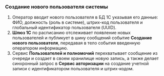 ### Создание нового пользователя системы
1. Оператор вводит нового пользователя в БД 1С указывая его данные: ФИО, должность (роль в системе), штрих-код пользователя и глобальный идентификатор пользователя (UUID).
2. **Шлюз 1С** по расписанию отслеживает появление новых пользователей и публикует в шину сообщений событие **Создание нового пользователя**, 
передавая в тело события введенную оператором информацию.
3. Сервис **Пользователей и полномочий** перехватывает сообщение из очереди и создает в своем хранилище новую запись, 
а также делает синхронный запрос в **Сервис авторизации** на создание учетной записи с идентификатором пользователя и штрих-кодом. 
